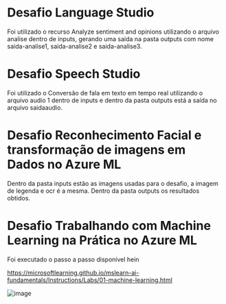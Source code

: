 # Desafio Language Studio
Foi utilizado o recurso Analyze sentiment and opinions utilizando o arquivo analise dentro de inputs,
gerando uma saida na pasta outputs com nome saida-analise1, saida-analise2 e saida-analise3.

# Desafio Speech Studio

Foi utilizado o Conversão de fala em texto em tempo real utilizando o arquivo audio 1 dentro de inputs
e dentro da pasta outputs está a saída no arquivo saidaaudio.

# Desafio Reconhecimento Facial e transformação de imagens em Dados no Azure ML

Dentro da pasta inputs estão as imagens usadas para o desafio, a imagem de legenda e ocr é a mesma.
Dentro da pasta outputs os resultados obtidos.

# Desafio Trabalhando com Machine Learning na Prática no Azure ML

Foi executado o passo a passo disponível hein

https://microsoftlearning.github.io/mslearn-ai-fundamentals/Instructions/Labs/01-machine-learning.html

![image](https://github.com/marcosarielrj/dio-desafio-ai/assets/28981742/dac9e89c-bcc2-47d7-8c87-04212462db79)
